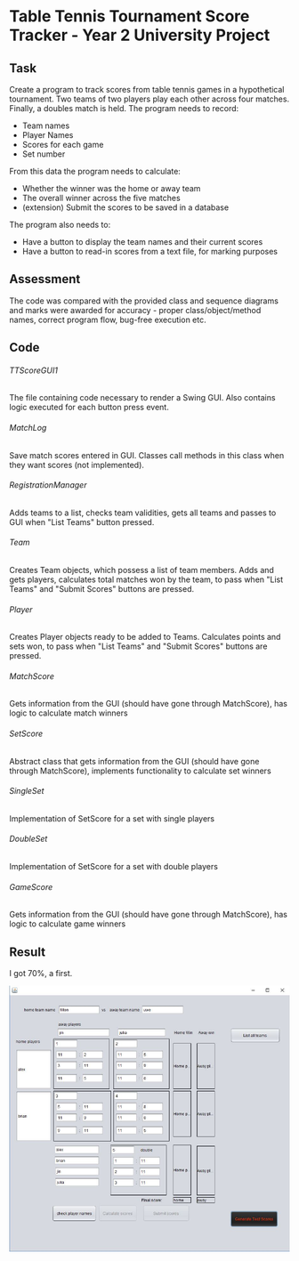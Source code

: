 # Table Tennis Tournament Score Tracker - Year 2 University Project

## Task
Create a program to track scores from table tennis games in a hypothetical tournament. Two teams of two players play each other across four matches. Finally, a doubles match is held. The program needs to record:

- Team names
- Player Names
- Scores for each game
- Set number

From this data the program needs to calculate:
- Whether the winner was the home or away team
- The overall winner across the five matches
- (extension) Submit the scores to be saved in a database

The program also needs to:
- Have a button to display the team names and their current scores
- Have a button to read-in scores from a text file, for marking purposes

## Assessment
The code was compared with the provided class and sequence diagrams and marks were awarded for accuracy - proper class/object/method names, correct program flow, bug-free execution etc.

## Code
###### TTScoreGUI1
The file containing code necessary to render a Swing GUI. Also contains logic executed for each button press event.

###### MatchLog
Save match scores entered in GUI. Classes call methods in this class when they want scores (not implemented).

###### RegistrationManager
Adds teams to a list, checks team validities, gets all teams and passes to GUI when "List Teams" button pressed.

###### Team
Creates Team objects, which possess a list of team members. Adds and gets players, calculates total matches won by the team, to pass when "List Teams" and "Submit Scores" buttons are pressed.

###### Player
Creates Player objects ready to be added to Teams. Calculates points and sets won, to pass when "List Teams" and "Submit Scores" buttons are pressed.

###### MatchScore
Gets information from the GUI (should have gone through MatchScore), has logic to calculate match winners

###### SetScore
Abstract class that gets information from the GUI (should have gone through MatchScore), implements functionality to calculate set winners

###### SingleSet
Implementation of SetScore for a set with single players

###### DoubleSet
Implementation of SetScore for a set with double players

###### GameScore
Gets information from the GUI (should have gone through MatchScore), has logic to calculate game winners

## Result
I got 70%, a first.

![Table Tennis Score Tracker Screenshot](https://github.com/adstr123/Table-Tennis-Scores/blob/master/demo.JPG)
